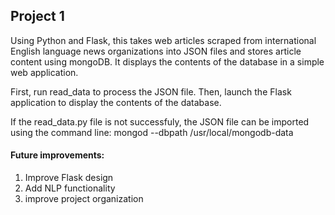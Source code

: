 ## Project 1
Using Python and Flask, this takes web articles scraped from international English language news organizations into JSON 
files and stores article content using mongoDB.  It displays the contents of the database in a simple web application.

First, run read_data to process the JSON file.  Then, launch the Flask application to display the contents of the database.

If the read_data.py file is not successfuly, the JSON file can be imported using the command line:
mongod --dbpath /usr/local/mongodb-data

#### Future improvements:
1. Improve Flask design
2. Add NLP functionality
3. improve project organization

